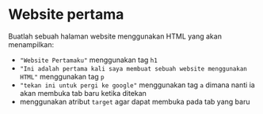 # Website pertama
Buatlah sebuah halaman website menggunakan HTML yang akan menampilkan:

- `"Website Pertamaku"` menggunakan tag `h1`
- `"Ini adalah pertama kali saya membuat sebuah website menggunakan HTML"` menggunakan tag `p`
- `"tekan ini untuk pergi ke google"` menggunakan tag `a` dimana nanti ia akan membuka tab baru ketika ditekan
- menggunakan atribut `target` agar dapat membuka pada tab yang baru